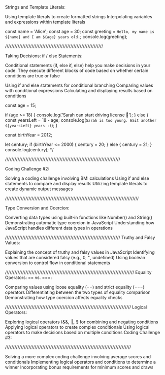 Strings and Template Literals:

Using template literals to create formatted strings
Interpolating variables and expressions within template literals

const name = 'Alice';
const age = 30;
const greeting = `Hello, my name is ${name} and I am ${age} years old.`;
console.log(greeting);

///////////////////////////////////////////////////////////////

Taking Decisions: if / else Statements:

Conditional statements (if, else if, else) help you make decisions in your code. They execute different blocks of code based on whether certain conditions are true or false

Using if and else statements for conditional branching
Comparing values with conditional expressions
Calculating and displaying results based on conditions

const age = 15;

if (age >= 18) {
console.log('Sarah can start driving license 🚗');
} else {
const yearsLeft = 18 - age;
console.log(`Sarah is too young. Wait another ${yearsLeft} years :)`);
}

const birthYear = 2012;

let century;
if (birthYear <= 2000) {
century = 20;
} else {
century = 21;
}
console.log(century);
\*/

//////////////////////////////////////////////////////////////////////////

Coding Challenge #2:

Solving a coding challenge involving BMI calculations
Using if and else statements to compare and display results
Utilizing template literals to create dynamic output messages

//////////////////////////////////////////////////////////////////////////////////////

Type Conversion and Coercion:

Converting data types using built-in functions like Number() and String()
Demonstrating automatic type coercion in JavaScript
Understanding how JavaScript handles different data types in operations

//////////////////////////////////////////////////////////////////////////
Truthy and Falsy Values:

Explaining the concept of truthy and falsy values in JavaScript
Identifying values that are considered falsy (e.g., 0, '', undefined)
Using boolean conversion to control flow in conditional statements

///////////////////////////////////////////////////////////////////////////////////
Equality Operators: == vs. ===:

Comparing values using loose equality (==) and strict equality (===) operators
Differentiating between the two types of equality comparison
Demonstrating how type coercion affects equality checks

/////////////////////////////////////////////////////////////////////////////////
Logical Operators:

Exploring logical operators (&&, ||, !) for combining and negating conditions
Applying logical operators to create complex conditionals
Using logical operators to make decisions based on multiple conditions
Coding Challenge #3:

/////////////////////////////////////////////////////////////////////////////////

Solving a more complex coding challenge involving average scores and conditionals
Implementing logical operators and conditions to determine a winner
Incorporating bonus requirements for minimum scores and draws
